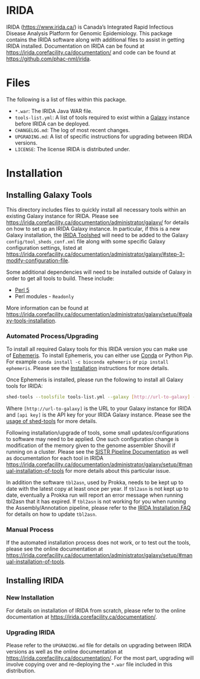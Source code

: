 IRIDA
=====

IRIDA (<https://www.irida.ca/>) is Canada’s Integrated Rapid Infectious Disease Analysis Platform for Genomic Epidemiology.  This package contains the IRIDA software along with additional files to assist in getting IRIDA installed.  Documentation on IRIDA can be found at <https://irida.corefacility.ca/documentation/> and code can be found at <https://github.com/phac-nml/irida>.

Files
=====

The following is a list of files within this package.

* `*.war`:  The IRIDA Java WAR file.
* `tools-list.yml`:  A list of tools required to exist within a [Galaxy](https://galaxyproject.org/) instance before IRIDA can be deployed.
* `CHANGELOG.md`:  The log of most recent changes.
* `UPGRADING.md`: A list of specific instructions for upgrading between IRIDA versions.
* `LICENSE`:  The license IRIDA is distributed under.

Installation
============

Installing Galaxy Tools
-----------------------

This directory includes files to quickly install all necessary tools within an existing Galaxy instance for IRIDA.  Please see <https://irida.corefacility.ca/documentation/administrator/galaxy/> for details on how to set up an IRIDA Galaxy instance.  In particular, if this is a new Galaxy installation, the [IRIDA Toolshed](https://irida.corefacility.ca/galaxy-shed/) will need to be added to the Galaxy `config/tool_sheds_conf.xml` file along with some specific Galaxy configuration settings, listed at <https://irida.corefacility.ca/documentation/administrator/galaxy/#step-3-modify-configuration-file>.

Some additional dependencies will need to be installed outside of Galaxy in order to get all tools to build.  These include:

* [Perl 5](https://www.perl.org/)
* Perl modules - `Readonly`

More information can be found at <https://irida.corefacility.ca/documentation/administrator/galaxy/setup/#galaxy-tools-installation>.

### Automated Process/Upgrading

To install all required Galaxy tools for this IRIDA version you can make use of [Ephemeris](https://ephemeris.readthedocs.io). To install Ephemeris, you can either use [Conda](https://conda.io/) or Python Pip. For example `conda install -c bioconda ephemeris` or `pip install ephemeris`. Please see the [Installation](https://ephemeris.readthedocs.io/en/latest/installation.html) instructions for more details.

Once Ephemeris is installed, please run the following to install all Galaxy tools for IRIDA:

```bash
shed-tools --toolsfile tools-list.yml --galaxy [http://url-to-galaxy] --api_key [api key]
```

Where `[http://url-to-galaxy]` is the URL to your Galaxy instance for IRIDA and `[api key]` is the API key for your IRIDA Galaxy instance. Please see the [usage of shed-tools](https://ephemeris.readthedocs.io/en/latest/commands/shed-tools.html#usage) for more details.

Following installation/upgrade of tools, some small updates/configurations to software may need to be applied. One such configuration change is modification of the memory given to the genome assembler Shovill if running on a cluster. Please see the [SISTR Pipeline Documentation](https://irida.corefacility.ca/documentation/administrator/galaxy/pipelines/sistr/) as well as documentation for each tool in IRIDA <https://irida.corefacility.ca/documentation/administrator/galaxy/setup/#manual-installation-of-tools> for more details about this particular issue.

In addition the software `tbl2asn`, used by Prokka, needs to be kept up to date with the latest copy at least once per year. If `tbl2asn` is not kept up to date, eventually a Prokka run will report an error message when running tbl2asn that it has expired. If `tbl2asn` is not working for you when running the Assembly/Annotation pipeline, please refer to the [IRIDA Installation FAQ](https://irida.corefacility.ca/documentation/administrator/faq/#tbl2asn-out-of-date) for details on how to update `tbl2asn`.

### Manual Process

If the automated installation process does not work, or to test out the tools, please see the online documentation at <https://irida.corefacility.ca/documentation/administrator/galaxy/setup/#manual-installation-of-tools>.

Installing IRIDA
----------------

### New Installation

For details on installation of IRIDA from scratch, please refer to the online documentation at <https://irida.corefacility.ca/documentation/>.

### Upgrading IRIDA

Please refer to the `UPGRADING.md` file for details on upgrading between IRIDA versions as well as the online documentation at <https://irida.corefacility.ca/documentation/>.  For the most part, upgrading will involve copying over and re-deploying the `*.war` file included in this distribution.
